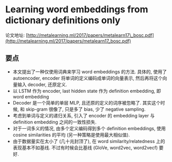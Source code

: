 # Learning word embeddings from dictionary definitions only

论文地址: [http://metalearning.ml/2017/papers/metalearn17\_bosc.pdf](http://metalearning.ml/2017/papers/metalearn17_bosc.pdf)

## 要点

* 本文提出了一种仅使用词典来学习 word embeddings 的方法. 具体的, 使用了 autoencoder, encoder 将单词的定义编码成单词的向量表示, 然后再将这个向量输入 decoder, 还原定义.
* 以 LSTM 作为 encoder, last hidden state 作为 definition embedding, 即 word embedding
* Decoder 是一个简单的单层 MLP, 且还原的定义的词序被忽略了. 其实这个时候, 和 skip-gram 很像了, 只是多了 bias, 少了 negative sampling.
* 考虑到单词与定义的递归关系, 引入了 encoder 的 embedding layer 与 definition embedding 之间的一致性损失.
* 对于一词多义的情况, 由多个定义编码得到多个 definition embeddings, 使用 cosine similarities 的平均 \(另一种策略是使用最大相似值\).
* 由于数据量实在太小了 \(几十兆封顶了\), 在 word similarity/relatedness 上的表现基本不如基线. 不过有时候会比基线 \(GloVe, word2vec, word2vecf\) 要好.

